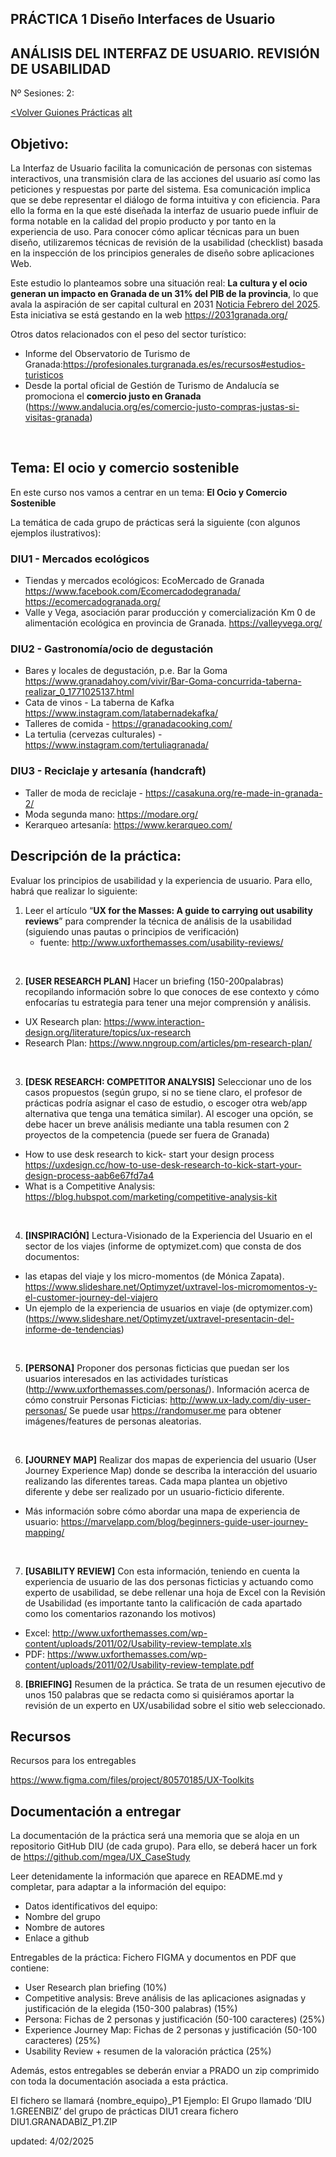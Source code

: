 ## PRÁCTICA 1 Diseño Interfaces de Usuario 

## ANÁLISIS DEL INTERFAZ DE USUARIO. REVISIÓN DE USABILIDAD

Nº Sesiones: 2:   		

[<Volver Guiones Prácticas](./README.md) [alt](https://mgea.github.io/UX_CaseStudy/#/GuionesPracticas/)


## Objetivo:

La Interfaz de Usuario facilita la comunicación de personas con sistemas interactivos, una transmisión clara de las acciones del usuario así como las peticiones y respuestas por parte del sistema. Esa comunicación implica que se debe representar el diálogo de forma intuitiva y con eficiencia. Para ello la forma en la que esté diseñada la interfaz de usuario puede influir de forma notable en la calidad del propio producto y por tanto en la experiencia de uso. Para conocer cómo aplicar técnicas para  un buen diseño, utilizaremos técnicas de revisión de la usabilidad (checklist) basada en la inspección de los principios generales de diseño sobre aplicaciones Web. 

Este estudio lo planteamos sobre una situación real: **La cultura y el ocio generan un impacto en Granada de un 31% del PIB de la provincia**,  lo que avala la aspiración de ser capital cultural en 2031 [Noticia Febrero del 2025](https://www.granadahoy.com/granada/impacto-economico-cultura-granada-capitalidad-cultural-candidatura_0_2003171587.html). Esta iniciativa se está gestando en la web  https://2031granada.org/ 

Otros datos relacionados con el peso del sector turístico:  
* Informe del Observatorio de Turismo de Granada:https://profesionales.turgranada.es/es/recursos#estudios-turisticos 
* Desde la portal oficial de Gestión de Turismo de Andalucía se promociona el **comercio justo en Granada** (https://www.andalucia.org/es/comercio-justo-compras-justas-si-visitas-granada)

<br> 

## Tema: El ocio y comercio sostenible

En este curso nos vamos a centrar en un tema: **El Ocio y Comercio Sostenible**

La temática de cada grupo de prácticas será la siguiente (con algunos ejemplos ilustrativos): 

### DIU1 - Mercados ecológicos

  * Tiendas y mercados ecológicos: 
    EcoMercado de Granada https://www.facebook.com/Ecomercadodegranada/
    https://ecomercadogranada.org/
  * Valle y Vega, asociación parar producción y comercialización Km 0 de alimentación ecológica en provincia de Granada. https://valleyvega.org/ 

 
### DIU2 - Gastronomía/ocio de degustación

  * Bares y locales de degustación, p.e. Bar la Goma https://www.granadahoy.com/vivir/Bar-Goma-concurrida-taberna-realizar_0_1771025137.html
  * Cata de vinos - La taberna de Kafka  https://www.instagram.com/latabernadekafka/
  * Talleres de comida - https://granadacooking.com/
  * La tertulia (cervezas culturales) - https://www.instagram.com/tertuliagranada/

### DIU3 - Reciclaje y artesanía (handcraft)

  * Taller de moda de reciclaje - https://casakuna.org/re-made-in-granada-2/
  * Moda segunda mano: https://modare.org/
  * Kerarqueo artesanía: https://www.kerarqueo.com/


## Descripción de la práctica:


Evaluar los principios de usabilidad y la experiencia de usuario. Para ello, habrá que realizar lo siguiente: 

1. Leer el artículo “**UX for the Masses: A guide to carrying out usability reviews**” para comprender la técnica de análisis de la usabilidad (siguiendo unas pautas o principios de verificación)
   * fuente: http://www.uxforthemasses.com/usability-reviews/

<br>

2. **[USER RESEARCH PLAN]** Hacer un briefing (150-200palabras) recopilando información sobre lo que conoces de ese contexto y cómo enfocarías tu estrategia para tener una mejor comprensión y análisis.   
 * UX Research plan: https://www.interaction-design.org/literature/topics/ux-research
 * Research Plan: https://www.nngroup.com/articles/pm-research-plan/

<br> 

3. **[DESK RESEARCH: COMPETITOR ANALYSIS]**  Seleccionar uno de los casos propuestos (según grupo, si no se tiene claro, el profesor de prácticas podría asignar el caso de estudio, o escoger otra web/app alternativa que tenga una temática similar).  Al escoger una opción, se debe hacer un breve análisis mediante una tabla resumen con 2 proyectos de la competencia (puede ser fuera de Granada)
* How to use desk research to kick- start your design process https://uxdesign.cc/how-to-use-desk-research-to-kick-start-your-design-process-aab6e67fd7a4 
* What is a Competitive Analysis: https://blog.hubspot.com/marketing/competitive-analysis-kit 

<br>


4. **[INSPIRACIÓN]** Lectura-Visionado de la Experiencia del Usuario en el sector de los viajes (informe de optymizet.com) que consta de dos documentos: 
* las etapas del viaje y los micro-momentos (de Mónica Zapata). https://www.slideshare.net/Optimyzet/uxtravel-los-micromomentos-y-el-customer-journey-del-viajero 
* Un ejemplo de la experiencia de usuarios en viaje (de optymizer.com) (https://www.slideshare.net/Optimyzet/uxtravel-presentacin-del-informe-de-tendencias) 

<br> 

5. **[PERSONA]** Proponer dos personas ficticias que puedan ser los usuarios interesados en las actividades turísticas (http://www.uxforthemasses.com/personas/). Información acerca de cómo construir Personas Ficticias: http://www.ux-lady.com/diy-user-personas/ Se puede usar https://randomuser.me para obtener imágenes/features de personas aleatorias.

<br>

6. **[JOURNEY MAP]** Realizar dos mapas de experiencia del usuario (User Journey Experience Map) donde se describa la interacción del usuario realizando las diferentes tareas. Cada mapa plantea un objetivo diferente y debe ser realizado por un usuario-ficticio diferente. 
* Más información sobre cómo abordar una mapa de experiencia de usuario: https://marvelapp.com/blog/beginners-guide-user-journey-mapping/  

<br>

7. **[USABILITY REVIEW]** Con esta información, teniendo en cuenta la experiencia de usuario de las dos personas ficticias y actuando como experto de usabilidad, se debe rellenar una hoja de Excel con la Revisión de Usabilidad  (es importante tanto la calificación de cada apartado como los comentarios razonando los motivos)

* Excel: http://www.uxforthemasses.com/wp-content/uploads/2011/02/Usability-review-template.xls
* PDF: https://www.uxforthemasses.com/wp-content/uploads/2011/02/Usability-review-template.pdf


8. **[BRIEFING]**  Resumen de la práctica. Se trata de un resumen ejecutivo de unos 150 palabras que se redacta como si quisiéramos aportar la revisión de un experto en UX/usabilidad sobre el sitio web seleccionado. 

## Recursos 

Recursos para los entregables

https://www.figma.com/files/project/80570185/UX-Toolkits 

## Documentación a entregar


La documentación de la práctica será una memoria que se aloja en un repositorio GitHub DIU (de cada grupo). Para ello, se deberá hacer un  fork  de https://github.com/mgea/UX_CaseStudy

Leer detenidamente la información que aparece en README.md y completar, para adaptar a la información del equipo:

* Datos identificativos  del equipo: 
* Nombre del grupo
* Nombre de autores
* Enlace a github

Entregables de la práctica: Fichero FIGMA y documentos en PDF que contiene:
* User Research plan briefing  (10%)
* Competitive analysis: Breve análisis de las aplicaciones asignadas y justificación de la elegida (150-300 palabras)   (15%)
* Persona: Fichas de 2 personas y justificación (50-100 caracteres)   (25%)
* Experience Journey Map: Fichas de 2 personas y justificación (50-100 caracteres) (25%) 
* Usability Review  + resumen de la valoración práctica (25%) 

Además, estos entregables se deberán enviar a PRADO  un zip comprimido con toda la documentación asociada a esta práctica.

El fichero se llamará {nombre_equipo}_P1
Ejemplo:
El Grupo llamado ‘DIU 1.GREENBIZ’ del grupo de prácticas DIU1 creara fichero DIU1.GRANADABIZ_P1.ZIP  


updated: 4/02/2025



